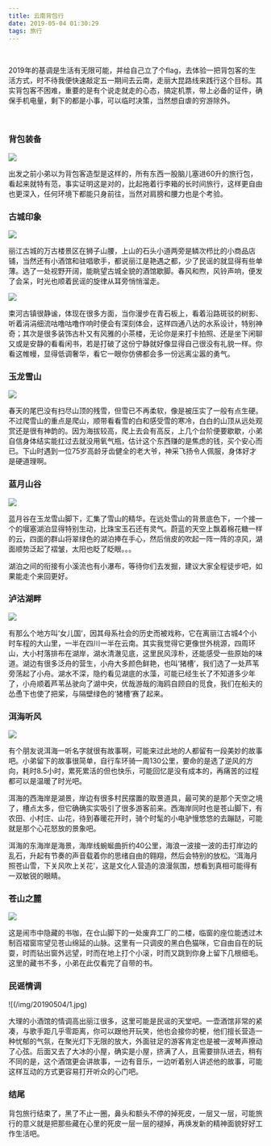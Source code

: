 ```yaml
---
title: 云南背包行
date: 2019-05-04 01:30:29
tags: 旅行
---
```

<br>

​2019年的基调是生活有无限可能，并给自己立了个flag，去体验一把背包客的生活方式，时不待我便快速敲定五一期间去云南，走丽大昆路线来践行这个目标。其实背包客不困难，重要的是有个说走就走的心态，搞定机票，带上必备的证件，确保手机电量，剩下的都是小事，可以临时决策，当然想自虐的穷游除外。

<br>

### 背包装备 

![](/img/20190504/9.jpg)

出发之前小弟以为背包客造型是这样的，所有东西一股脑儿塞进60升的旅行包，看起来就特有范，事实证明这是对的，比起拖着行李箱的长时间旅行，这样更自由也更深入，任何环境下都能只身前往，当然对肩膀和腰力也是个考验。

### 古城印象

![](/img/20190504/8.jpg)

丽江古城的万古楼景区在狮子山腰，上山的石头小道两旁是鳞次栉比的小商品店铺，当然还有小酒馆和驻唱歌手，都说丽江是艳遇之都，少了民谣的就显得有些单薄。选了一处视野开阔，能眺望古城全貌的酒馆歇脚。春风和煦，风铃声响，便发了会呆，时光也顺着民谣的旋律从耳旁悄悄溜走。

![](/img/20190504/7.jpg)

束河古镇很静谧，体现在很多方面，当你漫步在青石板上，看着沿路斑驳的树影、听着涓涓细流咕噜咕噜作响时便会有深刻体会，这样四通八达的水系设计，特别神奇；其次是很多装饰古朴又有风雅的小茶楼，无论你是来打卡拍照、还是坐下闲聊又或是安静的看看闲书，若是打破了这份宁静就好像显得自己很没有礼貌一样。你看这帷幔，显得低调奢华，看它一眼你仿佛都会多一份远离尘嚣的勇气。

### 玉龙雪山    

![](/img/20190504/6.jpg)

春天的尾巴没有扫尽山顶的残雪，但雪已不再柔软，像是被压实了一般有点生硬。不过爬雪山的重点是爬山，顺带看看雪的白和感受雪的寒冷，白白的山顶从远处观赏还是很有神韵的。因为海拔较高，爬上去会有高反，上几个台阶便要歇歇，小弟自信身体结实能扛过去就没用氧气瓶，估计这个东西赚的是焦虑的钱，买个安心而已。下山时遇到一位75岁高龄牙齿健全的老大爷，神采飞扬令人佩服，身体好才是硬道理啊。

### 蓝月山谷

![](/img/20190504/5.jpg)

蓝月谷在玉龙雪山脚下，汇集了雪山的精华。在远处雪山的背景底色下，一个接一个的堰塞湖泊显得特别生动，比珠宝玉石还有灵气。蔚蓝的天空上飘着棉花糖一样的云，四面的群山将翠绿色的湖泊捧在手心，然后俏皮的吹起一阵一阵的凉风，湖面顺势泛起了褶皱，太阳也眨了眨眼。。。

湖泊之间的衔接有小溪流也有小瀑布，等待你们去发掘，建议大家全程徒步吧，如果能走个来回更好。

### 泸沽湖畔     

![](/img/20190504/4.jpg)

有那么个地方叫‘女儿国’，因其母系社会的历史而被戏称，它在离丽江古城4个小时车程的大山里，一半在四川一半在云南。其实我觉得它更像世外桃源，四周环山，大小村落排布在湖岸，湖水清澈见底，这里民风淳朴，还能感受一些原始的味道。湖边有很多泛舟的营生，小舟大多颜色鲜艳，也叫‘猪槽’，我们选了一处芦苇旁荡起了小舟。湖水不深，隐约看见湖底的水藻，可能已经生长了不知道多少年了，小舟顺着芦苇丛驶向了湖中央，优哉游哉的海鸥自顾自的觅食，我们在船夫的怂恿下也使了把桨，与隔壁绿色的‘猪槽’赛了起来。

### 洱海听风

![](/img/20190504/3.jpg)

有个朋友说洱海一听名字就很有故事啊，可能来过此地的人都留有一段美妙的故事吧。小弟留下的故事很简单，自行车环骑一周130公里，要命的是选了逆风的方向，耗时8.5小时，累死累活的但也快乐，可能回忆是没有成本的，再痛苦的过程都可以是温暖了时光吧。

洱海的西海岸是湖景，岸边有很多村民摆置的取景道具，最可笑的是那个天空之境了，槽点太多，但它确确实实吸引了很多游客前来。西海岸同时也是苍山脚下，有农田、小村庄、山花，待到春暖花开时，骑个时髦的小电驴慢悠悠的去蹦跶，可能就是那个心花怒放的景象吧。

洱海的东海岸是海景，海岸线蜿蜒曲折约40公里，海浪一波接一波的击打岸边的乱石，升起有节奏的声音载着你的思绪自由的翱翔，然后会特别的放松。‘洱海月照苍山雪，下关风吹上关花’，这是文化人营造的浪漫氛围，想看到真相可能得有一双敏锐的眼睛。



### 苍山之麓 

![](/img/20190504/2.jpg)

这是闹市中隐藏的书咖，在仓山脚下的一处废弃工厂的二楼，临窗的座位能透过木制百褶窗帘望见苍山绵延的山脉。这里有一只调皮的黑白色猫咪，它自由自在的玩耍，时而钻出窗外远望，时而在地上打个小滚，时而又跳到你身上留下几根细毛。这里的藏书不多，小弟在此仅看完了自带的书。



### 民谣情调

![(/img/20190504/1.jpg)

大理的小酒馆的情调高出丽江很多，这里可能是民谣的天堂吧。一壶酒馆非常的紧凑，与歌手距几乎零距离，你可以跟他开玩笑，他也会接你的梗，他们擅长营造一种忧郁的气氛，在聚光灯下无限的放大，外面驻足的游客肯定也是被一波琴声撩动了心弦。后面又去了大冰的小屋，确实是小屋，挤满了人，且需要排队进去，稍有不同的是，这个酒馆更会讲故事，一边有音乐，一边听着别人讲述他的故事，可能这样互动的方式更容易打开听众的心门吧。

### 结尾

背包旅行结束了，黑了不止一圈，鼻头和额头不停的掉死皮，一层又一层，可能旅行的意义就是把那些藏在心里的死皮一层一层的褪掉，再焕发新的精神面貌好好工作生活吧。

